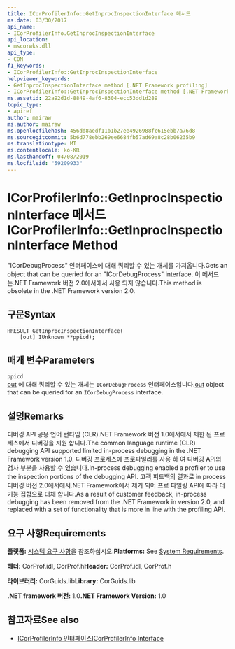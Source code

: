 ```yaml
---
title: ICorProfilerInfo::GetInprocInspectionInterface 메서드
ms.date: 03/30/2017
api_name:
- ICorProfilerInfo.GetInprocInspectionInterface
api_location:
- mscorwks.dll
api_type:
- COM
f1_keywords:
- ICorProfilerInfo::GetInprocInspectionInterface
helpviewer_keywords:
- GetInprocInspectionInterface method [.NET Framework profiling]
- ICorProfilerInfo::GetInprocInspectionInterface method [.NET Framework profiling]
ms.assetid: 22a92d1d-8849-4af6-8304-ecc53dd1d289
topic_type:
- apiref
author: mairaw
ms.author: mairaw
ms.openlocfilehash: 456dd8aedf11b1b27ee4926988fc615ebb7a76d8
ms.sourcegitcommit: 5b6d778ebb269ee6684fb57ad69a8c28b06235b9
ms.translationtype: MT
ms.contentlocale: ko-KR
ms.lasthandoff: 04/08/2019
ms.locfileid: "59209933"
---
```

# <a name="icorprofilerinfogetinprocinspectioninterface-method"></a><span data-ttu-id="f31ff-102">ICorProfilerInfo::GetInprocInspectionInterface 메서드</span><span class="sxs-lookup"><span data-stu-id="f31ff-102">ICorProfilerInfo::GetInprocInspectionInterface Method</span></span>
<span data-ttu-id="f31ff-103">"ICorDebugProcess" 인터페이스에 대해 쿼리할 수 있는 개체를 가져옵니다.</span><span class="sxs-lookup"><span data-stu-id="f31ff-103">Gets an object that can be queried for an "ICorDebugProcess" interface.</span></span> <span data-ttu-id="f31ff-104">이 메서드는.NET Framework 버전 2.0에서에서 사용 되지 않습니다.</span><span class="sxs-lookup"><span data-stu-id="f31ff-104">This method is obsolete in the .NET Framework version 2.0.</span></span>  
  
## <a name="syntax"></a><span data-ttu-id="f31ff-105">구문</span><span class="sxs-lookup"><span data-stu-id="f31ff-105">Syntax</span></span>  
  
```  
HRESULT GetInprocInspectionInterface(  
    [out] IUnknown **ppicd);  
```  
  
## <a name="parameters"></a><span data-ttu-id="f31ff-106">매개 변수</span><span class="sxs-lookup"><span data-stu-id="f31ff-106">Parameters</span></span>  
 `ppicd`  
 <span data-ttu-id="f31ff-107">[out](/cpp/atl/iunknown) 에 대해 쿼리할 수 있는 개체는 `ICorDebugProcess` 인터페이스입니다.</span><span class="sxs-lookup"><span data-stu-id="f31ff-107">[out](/cpp/atl/iunknown) object that can be queried for an `ICorDebugProcess` interface.</span></span>  
  
## <a name="remarks"></a><span data-ttu-id="f31ff-108">설명</span><span class="sxs-lookup"><span data-stu-id="f31ff-108">Remarks</span></span>  
 <span data-ttu-id="f31ff-109">디버깅 API 공용 언어 런타임 (CLR).NET Framework 버전 1.0에서에서 제한 된 프로세스에서 디버깅을 지원 합니다.</span><span class="sxs-lookup"><span data-stu-id="f31ff-109">The common language runtime (CLR) debugging API supported limited in-process debugging in the .NET Framework version 1.0.</span></span> <span data-ttu-id="f31ff-110">디버깅 프로세스에 프로파일러를 사용 하 여 디버깅 API의 검사 부분을 사용할 수 있습니다.</span><span class="sxs-lookup"><span data-stu-id="f31ff-110">In-process debugging enabled a profiler to use the inspection portions of the debugging API.</span></span> <span data-ttu-id="f31ff-111">고객 피드백의 결과로 in process 디버깅 버전 2.0에서에서.NET Framework에서 제거 되어 프로 파일링 API에 따라 더 기능 집합으로 대체 합니다.</span><span class="sxs-lookup"><span data-stu-id="f31ff-111">As a result of customer feedback, in-process debugging has been removed from the .NET Framework in version 2.0, and replaced with a set of functionality that is more in line with the profiling API.</span></span>  
  
## <a name="requirements"></a><span data-ttu-id="f31ff-112">요구 사항</span><span class="sxs-lookup"><span data-stu-id="f31ff-112">Requirements</span></span>  
 <span data-ttu-id="f31ff-113">**플랫폼:** [시스템 요구 사항](../../../../docs/framework/get-started/system-requirements.md)을 참조하십시오.</span><span class="sxs-lookup"><span data-stu-id="f31ff-113">**Platforms:** See [System Requirements](../../../../docs/framework/get-started/system-requirements.md).</span></span>  
  
 <span data-ttu-id="f31ff-114">**헤더:** CorProf.idl, CorProf.h</span><span class="sxs-lookup"><span data-stu-id="f31ff-114">**Header:** CorProf.idl, CorProf.h</span></span>  
  
 <span data-ttu-id="f31ff-115">**라이브러리:** CorGuids.lib</span><span class="sxs-lookup"><span data-stu-id="f31ff-115">**Library:** CorGuids.lib</span></span>  
  
 <span data-ttu-id="f31ff-116">**.NET framework 버전:** 1.0</span><span class="sxs-lookup"><span data-stu-id="f31ff-116">**.NET Framework Version:** 1.0</span></span>  
  
## <a name="see-also"></a><span data-ttu-id="f31ff-117">참고자료</span><span class="sxs-lookup"><span data-stu-id="f31ff-117">See also</span></span>

- [<span data-ttu-id="f31ff-118">ICorProfilerInfo 인터페이스</span><span class="sxs-lookup"><span data-stu-id="f31ff-118">ICorProfilerInfo Interface</span></span>](../../../../docs/framework/unmanaged-api/profiling/icorprofilerinfo-interface.md)
